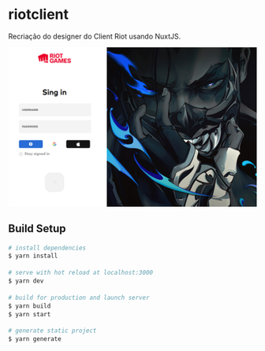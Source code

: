 # riotclient

Recriação do designer do Client Riot usando NuxtJS.

![imagem template 1](static/riot.png)

## Build Setup

```bash
# install dependencies
$ yarn install

# serve with hot reload at localhost:3000
$ yarn dev

# build for production and launch server
$ yarn build
$ yarn start

# generate static project
$ yarn generate
```
